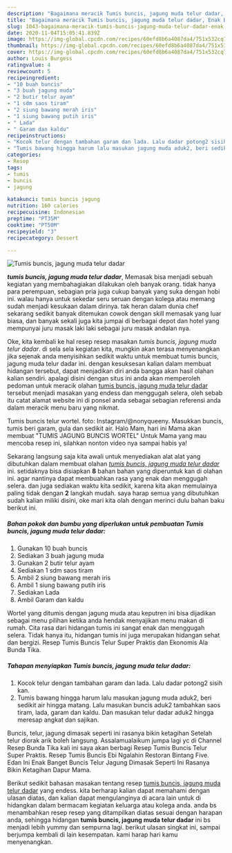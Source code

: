 ```yaml
---
description: "Bagaimana meracik Tumis buncis, jagung muda telur dadar, Enak Banget"
title: "Bagaimana meracik Tumis buncis, jagung muda telur dadar, Enak Banget"
slug: 1043-bagaimana-meracik-tumis-buncis-jagung-muda-telur-dadar-enak-banget
date: 2020-11-04T15:05:41.839Z
image: https://img-global.cpcdn.com/recipes/60efd8b6a4087da4/751x532cq70/tumis-buncis-jagung-muda-telur-dadar-foto-resep-utama.jpg
thumbnail: https://img-global.cpcdn.com/recipes/60efd8b6a4087da4/751x532cq70/tumis-buncis-jagung-muda-telur-dadar-foto-resep-utama.jpg
cover: https://img-global.cpcdn.com/recipes/60efd8b6a4087da4/751x532cq70/tumis-buncis-jagung-muda-telur-dadar-foto-resep-utama.jpg
author: Louis Burgess
ratingvalue: 4
reviewcount: 5
recipeingredient:
- "10 buah buncis"
- "3 buah jagung muda"
- "2 butir telur ayam"
- "1 sdm saos tiram"
- "2 siung bawang merah iris"
- "1 siung bawang putih iris"
- " Lada"
- " Garam dan kaldu"
recipeinstructions:
- "Kocok telur dengan tambahan garam dan lada. Lalu dadar potong2 sisih kan."
- "Tumis bawang hingga harum lalu masukan jagung muda aduk2, beri sedikit air hingga matang. Lalu masukan buncis aduk2 tambahkan saos tiram, lada, garam dan kaldu. Dan masukan telur dadar aduk2 hingga meresap angkat dan sajikan."
categories:
- Resep
tags:
- tumis
- buncis
- jagung

katakunci: tumis buncis jagung 
nutrition: 160 calories
recipecuisine: Indonesian
preptime: "PT35M"
cooktime: "PT50M"
recipeyield: "3"
recipecategory: Dessert

---
```



![Tumis buncis, jagung muda telur dadar](https://img-global.cpcdn.com/recipes/60efd8b6a4087da4/751x532cq70/tumis-buncis-jagung-muda-telur-dadar-foto-resep-utama.jpg)

<b><i>tumis buncis, jagung muda telur dadar</i></b>, Memasak bisa menjadi sebuah kegiatan yang membahagiakan dilakukan oleh banyak orang. tidak hanya para perempuan, sebagian pria juga cukup banyak yang suka dengan hobi ini. walau hanya untuk sekedar seru seruan dengan kolega atau memang sudah menjadi kesukaan dalam dirinya. tak heran dalam dunia chef sekarang sedikit banyak ditemukan cowok dengan skill memasak yang luar biasa, dan banyak sekali juga kita jumpai di berbagai depot dan hotel yang mempunyai juru masak laki laki sebagai juru masak andalan nya.

Oke, kita kembali ke hal resep resep masakan <i>tumis buncis, jagung muda telur dadar</i>. di sela sela kegiatan kita, mungkin akan terasa menyenangkan jika sejenak anda menyisihkan sedikit waktu untuk membuat tumis buncis, jagung muda telur dadar ini. dengan kesuksesan kalian dalam membuat hidangan tersebut, dapat menjadikan diri anda bangga akan hasil olahan kalian sendiri. apalagi disini dengan situs ini anda akan memperoleh pedoman untuk meracik olahan <u>tumis buncis, jagung muda telur dadar</u> tersebut menjadi masakan yang endess dan menggugah selera, oleh sebab itu catat alamat website ini di ponsel anda sebagai sebagian referensi anda dalam meracik menu baru yang nikmat.

Tumis buncis telur wortel. foto: Instagram/@nonyqueeny. Masukkan buncis, tumis beri garam, gula dan sedikit air. Halo Mam, hari ini Mama akan membuat &#34;TUMIS JAGUNG BUNCIS WORTEL&#34; Untuk Mama yang mau mencoba resep ini, silahkan nonton video nya sampai habis ya!


Sekarang langsung saja kita awali untuk menyediakan alat alat yang dibutuhkan dalam membuat olahan <u><i>tumis buncis, jagung muda telur dadar</i></u> ini. setidaknya bisa disiapkan <b>8</b> bahan bahan yang diperuntuk kan di olahan ini. agar nantinya dapat membuahkan rasa yang enak dan menggugah selera. dan juga sediakan waktu kita sedikit, karena kita akan memulainya paling tidak dengan <b>2</b> langkah mudah. saya harap semua yang dibutuhkan sudah kalian miliki disini, oke mari kita olah dengan merinci dulu bahan baku berikut ini.

<!--inarticleads1-->

##### Bahan pokok dan bumbu yang diperlukan untuk pembuatan Tumis buncis, jagung muda telur dadar:

1. Gunakan 10 buah buncis
1. Sediakan 3 buah jagung muda
1. Gunakan 2 butir telur ayam
1. Sediakan 1 sdm saos tiram
1. Ambil 2 siung bawang merah iris
1. Ambil 1 siung bawang putih iris
1. Sediakan  Lada
1. Ambil  Garam dan kaldu


Wortel yang ditumis dengan jagung muda atau keputren ini bisa dijadikan sebagai menu pilihan ketika anda hendak menyajikan menu makan di rumah. Cita rasa dari hidangan tumis ini sangat enak dan menggugah selera. Tidak hanya itu, hidangan tumis ini juga merupakan hidangan sehat dan bergizi. Resep Tumis Buncis Telur Super Praktis dan Ekonomis Ala Bunda Tika. 

<!--inarticleads2-->

##### Tahapan menyiapkan Tumis buncis, jagung muda telur dadar:

1. Kocok telur dengan tambahan garam dan lada. Lalu dadar potong2 sisih kan.
1. Tumis bawang hingga harum lalu masukan jagung muda aduk2, beri sedikit air hingga matang. Lalu masukan buncis aduk2 tambahkan saos tiram, lada, garam dan kaldu. Dan masukan telur dadar aduk2 hingga meresap angkat dan sajikan.


Buncis, telur, jagung dimasak seperti ini rasanya bikin ketagihan Setelah telur diorak arik boleh langsung. Assalamualaikum jumpa lagi yc di Channel Resep Bunda Tika kali ini saya akan berbagi Resep Tumis Buncis Telur Super Praktis. Resep Tumis Buncis Ebi Ngalahin Restoran Bintang Five. Edan Ini Enak Banget Buncis Telur Jagung Dimasak Seperti Ini Rasanya Bikin Ketagihan Dapur Mama. 

Berikut sedikit bahasan masakan tentang resep <u>tumis buncis, jagung muda telur dadar</u> yang endess. kita berharap kalian dapat memahami dengan ulasan diatas, dan kalian dapat mengulanginya di acara lain untuk di hidangkan dalam bermacam kegiatan keluarga atau kolega anda. anda bs menambahkan resep resep yang ditampilkan diatas sesuai dengan harapan anda, sehingga hidangan <b>tumis buncis, jagung muda telur dadar</b> ini bs menjadi lebih yummy dan sempurna lagi. berikut ulasan singkat ini, sampai berjumpa kembali di lain kesempatan. kami harap hari kamu menyenangkan.
